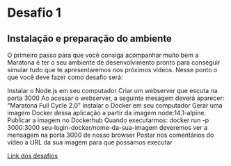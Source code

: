 # Desafio 1

## Instalação e preparação do ambiente
O primeiro passo para que você consiga acompanhar muito bem a Maratona é ter o seu ambiente de desenvolvimento pronto para conseguir simular tudo que te apresentaremos nos próximos vídeos. Nesse ponto o que você deve fazer como desafio será:

Instalar o Node.js em seu computador
Criar um webserver que escuta na porta 3000
Ao acessar o webserver, a seguinte mesagem deverá aparecer: "Maratona Full Cycle 2.0"
Instalar o Docker em seu computador
Gerar uma imagem Docker dessa aplicação a partir da imagem node:14.1-alpine.
Publicar a imagem no Dockerhub
Quando executarmos: docker run -p 3000:3000 seu-login-docker/nome-da-sua-imagem deveremos ver a mensagem na porta 3000 de nosso browser
Postar nos comentários do vídeo a URL da sua imagem para que possamos executar

[Link dos desafios](https://github.com/codeedu/maratona2-desafios)